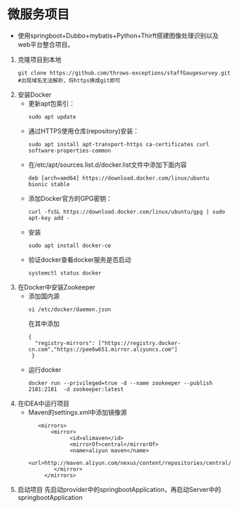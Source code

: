 # 微服务项目 #

+ 使用springboot+Dubbo+mybatis+Python+Thirft搭建图像处理识别以及web平台整合项目。

1. 克隆项目到本地
    ```
    git clone https://github.com/throws-exceptions/staffGaugesurvey.git
    #出现域名无法解析，将https换成git即可
    ```
2. 安装Docker
    + 更新apt包索引：
        ```
        sudo apt update
        ```
    + 通过HTTPS使用仓库(repository)安装：
        ```
        sudo apt install apt-transport-https ca-certificates curl software-properties-common
       ```
    + 在/etc/apt/sources.list.d/docker.list文件中添加下面内容
        ```
        deb [arch=amd64] https://download.docker.com/linux/ubuntu bionic stable
       ```
    + 添加Docker官方的GPG密钥：
        ```
      curl -fsSL https://download.docker.com/linux/ubuntu/gpg | sudo apt-key add -
      ```
    + 安装
        ``` 
        sudo apt install docker-ce 
      ```
    + 验证docker查看docker服务是否启动
        ```
      systemctl status docker 
      ```
3. 在Docker中安装Zookeeper
    + 添加国内源
        ```
        vi /etc/docker/daemon.json
      ```
      在其中添加
      ```
      {
        "registry-mirrors": ["https://registry.docker-cn.com","https://pee6w651.mirror.aliyuncs.com"]
       }
        ```
     + 运行docker
         ```
         docker run --privileged=true -d --name zookeeper --publish 2181:2181  -d zookeeper:latest
         ```
4. 在IDEA中运行项目
    + Maven的settings.xml中添加镜像源
        ```
           <mirrors>
               <mirror>
                     <id>alimaven</id>
                     <mirrorOf>central</mirrorOf>
                     <name>aliyun maven</name>
                     <url>http://maven.aliyun.com/nexus/content/repositories/central/</url>
                </mirror>
             </mirrors>
       ```
5. 启动项目
    先启动provider中的springbootApplication，再启动Server中的springbootApplication
     
      
      
    
